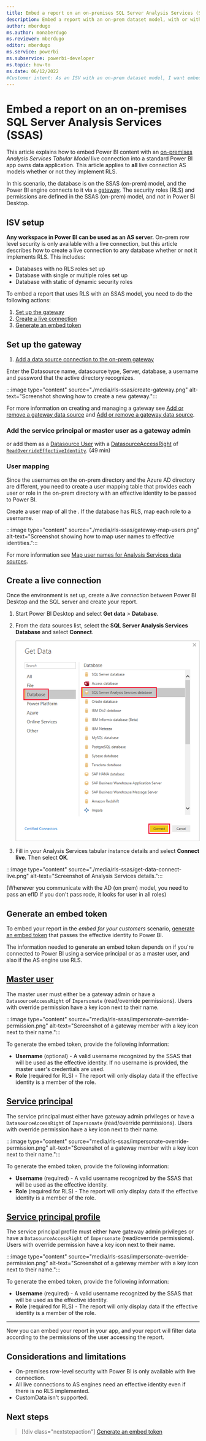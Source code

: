 ```yaml
---
title: Embed a report on an on-premises SQL Server Analysis Services (SSAS)
description: Embed a report with an on-prem dataset model, with or without RLS, using a live connection
author: mberdugo
ms.author: monaberdugo
ms.reviewer: mberdugo
editor: mberdugo
ms.service: powerbi
ms.subservice: powerbi-developer
ms.topic: how-to
ms.date: 06/12/2022
#Customer intent: As an ISV with an on-prem dataset model, I want embed reports for my customers using RLS to maintain privacy and security.
---
```

# Embed a report on an on-premises SQL Server Analysis Services (SSAS)

This article explains how to embed Power BI content with an [on-premises](pbi-glossary.md#on-premises-on-prem) *Analysis Services Tabular Model* live connection into a standard Power BI app owns data application. This article applies to **all** live connection AS models whether or not they implement RLS.

In this scenario, the database is on the SSAS (on-prem) model, and the Power BI engine connects to it via a [gateway](pbi-glossary.md#gateways-or-on-premises-data-gateways). The security roles (RLS) and permissions are defined in the SSAS (on-prem) model, and *not* in Power BI Desktop.

## ISV setup

**Any workspace in Power BI can be used as an AS server.**
On-prem row level security is only available with a live connection, but this article describes how to create a live connection to any database whether or not it implements RLS. This includes:

* Databases with no RLS roles set up
* Database with single or multiple roles set up
* Database with static of dynamic security roles

To embed a report that uses RLS with an SSAS model, you need to do the following actions:

1. [Set up the gateway](#set-up-the-gateway)
2. [Create a live connection](#create-a-live-connection)
3. [Generate an embed token](#generate-an-embed-token)

## Set up the gateway

1. [Add a data source connection to the on-prem gateway](../../connect-data/service-gateway-data-sources.md#add-a-data-source)

Enter the Datasource name, datasource type, Server, database, a username and password that the active directory recognizes.

:::image type="content" source="./media/rls-ssas/create-gateway.png" alt-text="Screenshot showing how to create a new gateway.":::

For more information on creating and managing a gateway see [Add or remove a gateway data source](../../connect-data/service-gateway-data-sources.md) and [Add or remove a gateway data source](../../connect-data/service-gateway-enterprise-manage-ssas.md).

### Add the service principal or master user as a gateway admin

or add them as a [Datasource User](/rest/api/power-bi/gateways/add-datasource-user) with a [DatasourceAccessRight](/rest/api/power-bi/gateways/add-datasource-user#request-body) of [`ReadOverrideEffectiveIdentity`](/rest/api/power-bi/gateways/add-datasource-user#datasourceuseraccessright). (49 min)

### User mapping

Since the usernames on the on-prem directory and the Azure AD directory are different, you need to create a user mapping table that provides each user or role in the on-prem directory with an effective identity to be passed to Power BI.

Create a user map of all the . If the database has RLS, map each role to a username.

:::image type="content" source="./media/rls-ssas/gateway-map-users.png" alt-text="Screenshot showing how to map user names to effective identities.":::

For more information see [Map user names for Analysis Services data sources](../../connect-data/service-gateway-enterprise-manage-ssas.md#map-user-names-for-analysis-services-data-sources).

## Create a live connection

Once the environment is set up, create a *live connection* between Power BI Desktop and the SQL server and create your report.

1. Start Power BI Desktop and select **Get data** > **Database**.

1. From the data sources list, select the **SQL Server Analysis Services Database** and select **Connect**.

   ![Connect to SQL Server Analysis Services Database](media/rls-ssas/get-data.png)

1. Fill in your Analysis Services tabular instance details and select **Connect live**. Then select **OK**.

  :::image type="content" source="./media/rls-ssas/get-data-connect-live.png" alt-text="Screenshot of Analysis Services details.":::

(Whenever you communicate with the AD (on prem) model, you need to pass an efID
If you don't pass rode, it looks for user in all roles)

## Generate an embed token

To embed your report in the *embed for your customers* scenario, [generate an embed token](./generate-embed-token.md) that passes the effective identity to Power BI.

The information needed to generate an embed token depends on if you're connected to Power BI using a service principal or as a master user, and also if the AS engine use RLS.

## [Master user](#tab/master-user)

The master user must either be a gateway admin or have a `DatasourceAccessRight` of `Impersonate` (read/override permissions). Users with override permission have a key icon next to their name.

  :::image type="content" source="media/rls-ssas/impersonate-override-permission.png" alt-text="Screenshot of a gateway member with a key icon next to their name.":::

To generate the embed token, provide the following information:

* **Username** (optional) - A valid username recognized by the SSAS that will be used as the effective identity. If no username is provided, the master user's credentials are used.
* **Role** (required for RLS) - The report will only display data if the effective identity is a member of the role.

## [Service principal](#tab/service-principal)

The service principal must either have gateway admin privileges or have a `DatasourceAccessRight` of `Impersonate` (read/override permissions). Users with override permission have a key icon next to their name.

  :::image type="content" source="media/rls-ssas/impersonate-override-permission.png" alt-text="Screenshot of a gateway member with a key icon next to their name.":::

To generate the embed token, provide the following information:

* **Username** (required) - A valid username recognized by the SSAS that will be used as the effective identity.
* **Role** (required for RLS) - The report will only display data if the effective identity is a member of the role.

## [Service principal profile](#tab/service-principal-profile)

The service principal profile must either have gateway admin privileges or have a `DatasourceAccessRight` of `Impersonate` (read/override permissions). Users with override permission have a key icon next to their name.

  :::image type="content" source="media/rls-ssas/impersonate-override-permission.png" alt-text="Screenshot of a gateway member with a key icon next to their name.":::

To generate the embed token, provide the following information:

* **Username** (required) - A valid username recognized by the SSAS that will be used as the effective identity.
* **Role** (required for RLS) - The report will only display data if the effective identity is a member of the role.

---
Now you can embed your report in your app, and your report will filter data according to the permissions of the user accessing the report.

## Considerations and limitations

* On-premises row-level security with Power BI is only available with live connection.
* All live connections to AS engines need an effective identity even if there is no RLS implemented.
* CustomData isn't supported.

## Next steps

> [!div class="nextstepaction"]
>[Generate an embed token](generate-embed-token.md#row-level-security)

